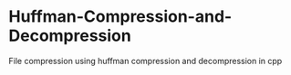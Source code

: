 # Huffman-Compression-and-Decompression
File compression using huffman compression and decompression in cpp
